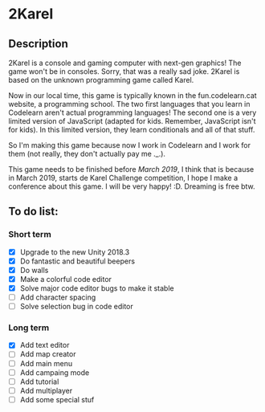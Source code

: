 # 2Karel

## Description

2Karel is a console and gaming computer with next-gen graphics! The game won't be in consoles. Sorry, that was a really sad joke. 2Karel is based on the unknown programming
game called Karel.

Now in our local time, this game is typically known in the fun.codelearn.cat website, a programming school. The two first languages that you learn in
Codelearn aren't actual programming languages! The second one is a very limited version of JavaScript (adapted for kids. Remember, JavaScript isn't for kids). In this
limited version, they learn conditionals and all of that stuff.

So I'm making this game because now I work in Codelearn and I work for them (not really, they don't actually pay me ._.).

This game needs to be finished before *March 2019*, I think that is because in March 2019, starts de Karel Challenge competition, I hope I make a conference about this game.
I will be very happy! :D. Dreaming is free btw.

## To do list: 

### Short term
- [x] Upgrade to the new Unity 2018.3
- [x] Do fantastic and beautiful beepers
- [x] Do walls
- [x] Make a colorful code editor
- [x] Solve major code editor bugs to make it stable
- [ ] Add character spacing
- [ ] Solve selection bug in code editor
### Long term
- [x] Add text editor
- [ ] Add map creator
- [ ] Add main menu
- [ ] Add campaing mode
- [ ] Add tutorial
- [ ] Add multiplayer
- [ ] Add some special stuf
